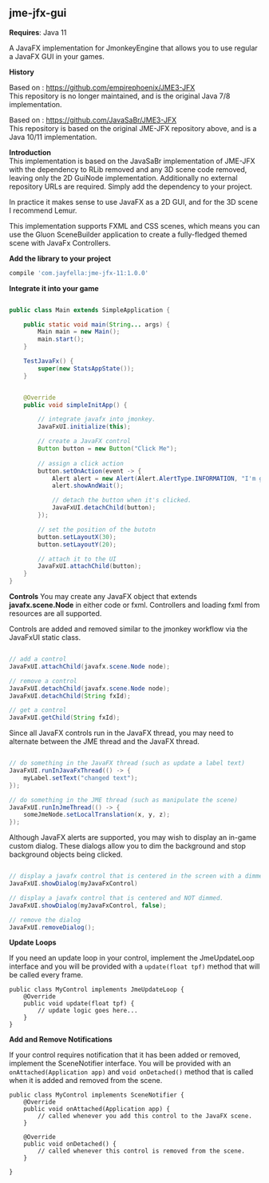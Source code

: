 jme-jfx-gui
-

**Requires**: Java 11

A JavaFX implementation for JmonkeyEngine that allows you to use regular a JavaFX
GUI in your games.

**History**  

Based on : https://github.com/empirephoenix/JME3-JFX  
This repository is no longer maintained, and is the original Java 7/8 implementation.

Based on : https://github.com/JavaSaBr/JME3-JFX  
This repository is based on the original JME-JFX repository above, and is a Java 10/11 implementation.  
  
**Introduction**  
This implementation is based on the JavaSaBr implementation of JME-JFX with the dependency to RLib removed
and any 3D scene code removed, leaving only the 2D GuiNode implementation.
Additionally no external repository URLs are required. Simply add the dependency to your project.

In practice it makes sense to use JavaFX as a 2D GUI, and for the 3D scene I recommend Lemur.

This implementation supports FXML and CSS scenes, which means you can use the Gluon SceneBuilder application
to create a fully-fledged themed scene with JavaFx Controllers.

**Add the library to your project**

``` groovy
compile 'com.jayfella:jme-jfx-11:1.0.0'
```

**Integrate it into your game**

``` java

public class Main extends SimpleApplication {

    public static void main(String... args) {
        Main main = new Main();
        main.start();
    }

    TestJavaFx() {
        super(new StatsAppState());
    }


    @Override
    public void simpleInitApp() {

        // integrate javafx into jmonkey.
        JavaFxUI.initialize(this);

        // create a JavaFX control
        Button button = new Button("Click Me");
        
        // assign a click action
        button.setOnAction(event -> {
            Alert alert = new Alert(Alert.AlertType.INFORMATION, "I'm going to remove the button!");
            alert.showAndWait();

            // detach the button when it's clicked.
            JavaFxUI.detachChild(button);
        });

        // set the position of the butotn
        button.setLayoutX(30);
        button.setLayoutY(20);

        // attach it to the UI
        JavaFxUI.attachChild(button);
    }
}

```

**Controls**
You may create any JavaFX object that extends **javafx.scene.Node** in either code or fxml.
Controllers and loading fxml from resources are all supported.


Controls are added and removed similar to the jmonkey workflow via the JavaFxUI static class.

``` java

// add a control
JavaFxUI.attachChild(javafx.scene.Node node);

// remove a control
JavaFxUI.detachChild(javafx.scene.Node node);
JavaFxUI.detachChild(String fxId);

// get a control
JavaFxUI.getChild(String fxId);

```

Since all JavaFX controls run in the JavaFX thread, you may need to alternate between the JME thread and
the JavaFX thread.

``` java

// do something in the JavaFX thread (such as update a label text)
JavaFxUI.runInJavaFxThread(() -> {
    myLabel.setText("changed text");
});

// do something in the JME thread (such as manipulate the scene)
JavaFxUI.runInJmeThread(() -> {
    someJmeNode.setLocalTranslation(x, y, z);
});

```

Although JavaFX alerts are supported, you may wish to display an in-game custom dialog.
These dialogs allow you to dim the background and stop background objects being clicked.

``` java

// display a javafx control that is centered in the screen with a dimmed background.
JavaFxUI.showDialog(myJavaFxControl)

// display a javafx control that is centered and NOT dimmed.
JavaFxUI.showDialog(myJavaFxControl, false);

// remove the dialog
JavaFxUI.removeDialog();

```


**Update Loops**

If you need an update loop in your control, implement the JmeUpdateLoop interface and you will be provided with a `update(float tpf)` method that will be called every frame.

```
public class MyControl implements JmeUpdateLoop {
    @Override
    public void update(float tpf) {
        // update logic goes here...
    }
}
```

**Add and Remove Notifications**

If your control requires notification that it has been added or removed, implement the SceneNotifier interface. You will be provided with an `onAttached(Application app)` and `void onDetached()` method that is called when it is added and removed from the scene.

```
public class MyControl implements SceneNotifier {
    @Override
    public void onAttached(Application app) {
        // called whenever you add this control to the JavaFX scene.
    }

    @Override
    public void onDetached() {
        // called whenever this control is removed from the scene.
    }

}
```

